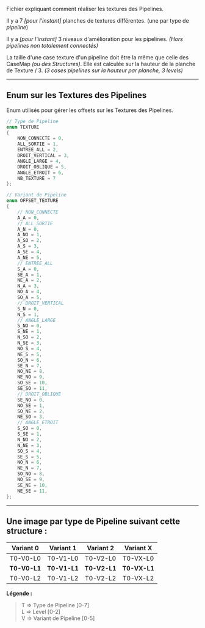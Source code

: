 Fichier expliquant comment réaliser les textures des Pipelines. 

Il y a 7 *[pour l'instant]* planches de textures différentes. (une par type de *pipeline*) 

Il y a *[pour l'instant]* 3 niveaux d'amélioration pour les pipelines. *(Hors pipelines non totalement connectés)*

La taille d'une case texture d'un pipeline doit être la même que celle des CaseMap *(ou des Structures)*. Elle est calculée sur la hauteur de la planche de Texture / 3. *(3 cases pipelines sur la hauteur par planche, 3 levels)*

--- 

## Enum sur les Textures des Pipelines
Enum utilisés pour gérer les offsets sur les Textures des Pipelines.
```cpp
// Type de Pipeline
enum TEXTURE
{
    NON_CONNECTE = 0,
    ALL_SORTIE = 1,
    ENTREE_ALL = 2,
    DROIT_VERTICAL = 3,
    ANGLE_LARGE = 4,
    DROIT_OBLIQUE = 5,
    ANGLE_ETROIT = 6,
    NB_TEXTURE = 7
};
```

```cpp
// Variant de Pipeline
enum OFFSET_TEXTURE
{
    // NON_CONNECTE
    A_A = 0,
    // ALL_SORTIE
    A_N = 0,
    A_NO = 1,
    A_SO = 2,
    A_S = 3,
    A_SE = 4,
    A_NE = 5,
    // ENTREE_ALL
    S_A = 0,
    SE_A = 1,
    NE_A = 2,
    N_A = 3,
    NO_A = 4,
    SO_A = 5,
    // DROIT_VERTICAL
    S_N = 0,
    N_S = 1,
    // ANGLE_LARGE
    S_NO = 0,
    S_NE = 1,
    N_SO = 2,
    N_SE = 3,
    NO_S = 4,
    NE_S = 5,
    SO_N = 6,
    SE_N = 7,
    NO_NE = 8,
    NE_NO = 9,
    SO_SE = 10,
    SE_SO = 11,
    // DROIT_OBLIQUE
    SE_NO = 0,
    NO_SE = 1,
    SO_NE = 2,
    NE_SO = 3,
    // ANGLE_ETROIT
    S_SO = 0,
    S_SE = 1,
    N_NO = 2,
    N_NE = 3,
    SO_S = 4,
    SE_S = 5,
    NO_N = 6,
    NE_N = 7,
    SO_NO = 8,
    NO_SE = 9,
    SE_NE = 10,
    NE_SE = 11,
};
```

---

## Une image par type de Pipeline suivant cette structure :  

|  Variant 0   |  Variant 1   |  Variant 2   |  Variant X   |
| :----------: | :----------: | :----------: | :----------: |
|   T0-V0-L0   |   T0-V1-L0   |   T0-V2-L0   |   T0-VX-L0   |
| **T0-V0-L1** | **T0-V1-L1** | **T0-V2-L1** | **T0-VX-L1** |
|   T0-V0-L2   |   T0-V1-L2   |   T0-V2-L2   |   T0-VX-L2   |

**Légende :**  
>  T => Type de Pipeline  [0-7]  
>  L => Level [0-2]  
>  V => Variant de Pipeline [0-5]  



